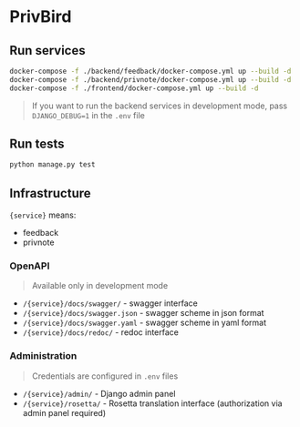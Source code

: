 # PrivBird

## Run services

```bash
docker-compose -f ./backend/feedback/docker-compose.yml up --build -d
docker-compose -f ./backend/privnote/docker-compose.yml up --build -d
docker-compose -f ./frontend/docker-compose.yml up --build -d
```

> If you want to run the backend services in development mode, pass `DJANGO_DEBUG=1` in the `.env` file

## Run tests

```bash
python manage.py test
```

## Infrastructure

`{service}` means:
- feedback
- privnote

### OpenAPI

> Available only in development mode

- `/{service}/docs/swagger/` - swagger interface
- `/{service}/docs/swagger.json` - swagger scheme in json format
- `/{service}/docs/swagger.yaml` - swagger scheme in yaml format
- `/{service}/docs/redoc/` - redoc interface

### Administration

> Credentials are configured in `.env` files

- `/{service}/admin/` - Django admin panel
- `/{service}/rosetta/` - Rosetta translation interface (authorization via admin panel required)
